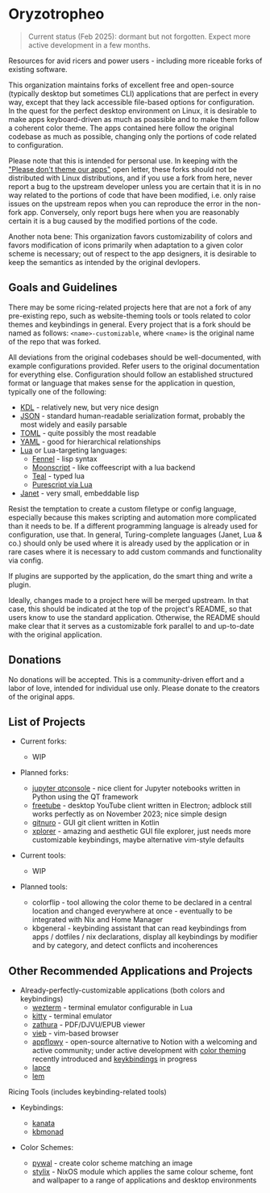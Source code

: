# Oryzotropheo

> Current status (Feb 2025): dormant but not forgotten. Expect more active development in a few months.

Resources for avid ricers and power users - including more riceable forks of existing software.

This organization maintains forks of excellent free and open-source (typically desktop but sometimes CLI) applications that are perfect in every way, except that they lack accessible file-based options for configuration. 
In the quest for the perfect desktop environment on Linux, it is desirable to make apps keyboard-driven as much as poassible and to make them follow a coherent color theme. The apps contained here follow the original
codebase as much as possible, changing only the portions of code related to configuration.

Please note that this is intended for personal use. In keeping with the ["Please don't theme our apps"](https://stopthemingmy.app/) open letter, these forks should not be distributed with Linux distributions, and if you use a fork from here, never report a bug to the upstream developer unless you are certain that it is in no way related to the portions of code that have been modified, i.e. only raise issues on the upstream repos when you can reproduce the error in the non-fork app. Conversely, only report bugs here when you are reasonably certain it is a bug caused by the modified portions of the code.

Another nota bene: This organization favors customizability of colors and favors modification of icons primarily when adaptation to a given color scheme is necessary; out of respect to the app designers, it is desirable to keep the semantics as intended by the original devlopers.

## Goals and Guidelines

There may be some ricing-related projects here that are not a fork of any pre-existing repo, such as website-theming tools or tools related to color themes and keybindings in general. Every project that is a fork should be named as follows: `<name>-customizable`, where `<name>` is the original name of the repo that was forked.

All deviations from the original codebases should be well-documented, with example configurations provided. Refer users to the original documentation for everything else. Configuration should follow an established structured format or language that makes sense for the application in question, typically one of the following:
* [KDL](https://kdl.dev/) - relatively new, but very nice design
* [JSON](https://www.json.org/json-en.html) - standard human-readable serialization format, probably the most widely and easily parsable
* [TOML](https://toml.io/en/) - quite possibly the most readable
* [YAML](https://yaml.org) - good for hierarchical relationships
* [Lua](https://www.lua.org/) or Lua-targeting languages:
  - [Fennel](https://fennel-lang.org/) - lisp syntax
  - [Moonscript](https://moonscript.org/) - like coffeescript with a lua backend
  - [Teal](https://github.com/teal-language/tl) - typed lua
  - [Purescript via Lua](https://github.com/Unisay/purescript-lua)
* [Janet](https://janet-lang.org/) - very small, embeddable lisp

Resist the temptation to create a custom filetype or config language, especially because this makes scripting and automation more complicated than it needs to be. If a different programming language is already used for configuration, use that. In general, Turing-complete languages (Janet, Lua & co.) should only be used where it is already used by the application or in rare cases where it is necessary to add custom commands and functionality via config.

If plugins are supported by the application, do the smart thing and write a plugin.

Ideally, changes made to a project here will be merged upstream. In that case, this should be indicated at the top of the project's README, so that users know to use the standard application. Otherwise, the README should make clear that it serves as a customizable fork parallel to and up-to-date with the original application.

## Donations

No donations will be accepted. This is a community-driven effort and a labor of love, intended for individual use only. Please donate to the creators of the original apps.

## List of Projects

* Current forks:
  - WIP
 
* Planned forks:
  - [jupyter qtconsole](https://qtconsole.readthedocs.io/) - nice client for Jupyter notebooks written in Python using the QT framework
  - [freetube](https://freetubeapp.io/) - desktop YouTube client written in Electron; adblock still works perfectly as on November 2023; nice simple design
  - [gitnuro](https://github.com/JetpackDuba/Gitnuro) - GUI git client written in Kotlin
  - [xplorer](https://xplorer.space/) - amazing and aesthetic GUI file explorer, just needs more customizable keybindings, maybe alternative vim-style defaults
 
* Current tools:
  - WIP
 
* Planned tools:
  - colorflip - tool allowing the color theme to be declared in a central location and changed everywhere at once - eventually to be integrated with Nix and Home Manager
  - kbgeneral - keybinding assistant that can read keybindings from apps / dotfiles / nix declarations, display all keybindings by modifier and by category, and detect conflicts and incoherences

## Other Recommended Applications and Projects

* Already-perfectly-customizable applications (both colors and keybindings)
  - [wezterm](https://wezfurlong.org/wezterm/index.html) - terminal emulator configurable in Lua
  - [kitty](https://sw.kovidgoyal.net/kitty/) - terminal emulator
  - [zathura](https://pwmt.org/projects/zathura/) - PDF/DJVU/EPUB viewer
  - [vieb](https://vieb.dev/) - vim-based browser
  - [appflowy](https://github.com/AppFlowy-IO/AppFlowy) - open-source alternative to Notion with a welcoming and active community; under active development with [color theming](https://docs.appflowy.io/docs/appflowy/product/themes) recently introduced and [keykbindings](https://docs.appflowy.io/docs/appflowy/community/appflowy-mentorship-program/mentorship-2022/mentee-projects/shortcuts-and-customized-hotkeys-for-appflowy) in progress
  - [lapce](https://github.com/lapce/lapce)
  - [lem](https://github.com/lem-project/lem)

Ricing Tools (includes keybinding-related tools)

* Keybindings:
  - [kanata](https://github.com/jtroo/kanata)
  - [kbmonad](https://github.com/kmonad/kmonad)
 
* Color Schemes:
  - [pywal](https://github.com/dylanaraps/pywal) - create color scheme matching an image
  - [stylix](https://danth.github.io/stylix/) - NixOS module which applies the same colour scheme, font and wallpaper to a range of applications and desktop environments
